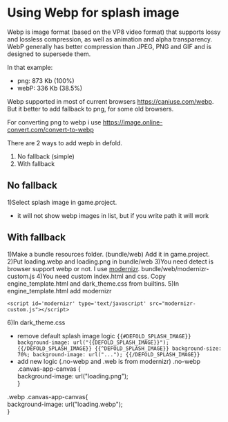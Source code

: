 
# Using Webp for splash image

Webp is image format (based on the VP8 video format) that supports lossy and lossless compression, as well as animation and alpha transparency. WebP generally has better compression than JPEG, PNG and GIF and is designed to supersede them.

In that example:
 - png: 873 Kb (100%)
 -  webP: 336 Kb (38.5%)

Webp supported in most of current browsers https://caniuse.com/webp.
But it better to add fallback to png, for some old browsers.

For converting png to webp i use https://image.online-convert.com/convert-to-webp 


There are 2 ways to add wepb in defold.

 1. No fallback (simple)
 2. With fallback

## No fallback
1)Select splash image in game.project. 
 - it will not show webp images in list, but if you write path it will work

## With fallback
1)Make a bundle resources folder. (bundle/web) Add it in game.project. 
2)Put loading.webp and loading.png in bundle/web
3)You need detect is browser support webp or not. I use [modernizr](https://modernizr.com/docs).
 bundle/web/modernizr-custom.js
4)You need custom index.html and css. Copy engine_template.html and dark_theme.css from builtins.
5)In engine_template.html add modernizr

    <script id='modernizr' type='text/javascript' src="modernizr-custom.js"></script>

6)In dark_theme.css

 - remove default splash image logic
  `{{#DEFOLD_SPLASH_IMAGE}}
		background-image: url("{{DEFOLD_SPLASH_IMAGE}}");
{{/DEFOLD_SPLASH_IMAGE}}
{{^DEFOLD_SPLASH_IMAGE}}
		background-size: 70%;
		background-image: url("...");
{{/DEFOLD_SPLASH_IMAGE}}`
 - add new logic (.no-webp and .web is from modernizr)
.no-webp .canvas-app-canvas {  
  background-image: url("loading.png");  
}  
  
.webp .canvas-app-canvas{  
  background-image: url("loading.webp");  
}


 
